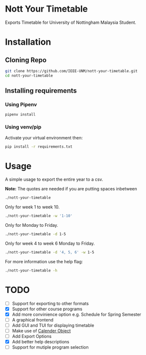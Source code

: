 # Nott Your Timetable
Exports Timetable for University of Nottingham Malaysia Student.

# Installation
## Cloning Repo
``` sh
git clone https://github.com/IEEE-UNM/nott-your-timetable.git
cd nott-your-timetable
```
## Installing requirements
### Using Pipenv
``` sh
pipenv install
```
### Using venv/pip
Activate your virtual environment then:
``` sh
pip install -r requirements.txt
```

# Usage
A simple usage to export the entire year to a csv.

**Note:** The quotes are needed if you are putting spaces inbetween
``` sh
./nott-your-timetable
```
Only for week 1 to week 10.
``` sh
./nott-your-timetable -w '1-10'
```
Only for Monday to Friday.
``` sh
./nott-your-timetable -d 1-5
```
Only for week 4 to week 6 Monday to Friday.
``` sh
./nott-your-timetable -d '4, 5, 6' -w 1-5
```
For more information use the help flag:
``` sh
./nott-your-timetable -h
```


# TODO
  * [ ] Support for exporting to other formats
  * [x] Support for other course programs
  * [x] Add more convinience option e.g. Schedule for Spring Semester
  * [ ] A graphical frontend
  * [ ] Add GUI and TUI for displaying timetable
  * [ ] Make use of [Calender Object](https://docs.python.org/3/library/calendar.html)
  * [ ] Add Export Options
  * [x] Add better help descriptions
  * [ ] Support for mutiple program selection
